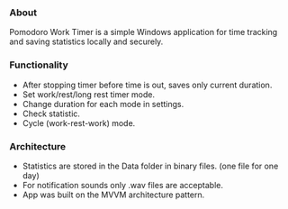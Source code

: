 ### About
Pomodoro Work Timer is a simple Windows application for time tracking and saving statistics locally and securely.

### Functionality
- After stopping timer before time is out, saves only current duration.
- Set work/rest/long rest timer mode.
- Change duration for each mode in settings.
- Check statistic.
- Cycle (work-rest-work) mode.

### Architecture
- Statistics are stored in the Data folder in binary files. (one file for one day) 
- For notification sounds only .wav files are acceptable. 
- App was built on the MVVM architecture pattern.

